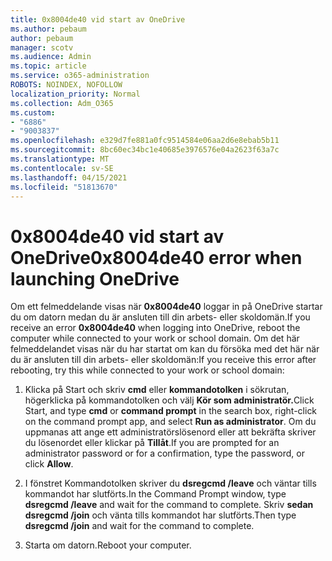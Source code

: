 ```yaml
---
title: 0x8004de40 vid start av OneDrive
ms.author: pebaum
author: pebaum
manager: scotv
ms.audience: Admin
ms.topic: article
ms.service: o365-administration
ROBOTS: NOINDEX, NOFOLLOW
localization_priority: Normal
ms.collection: Adm_O365
ms.custom:
- "6886"
- "9003837"
ms.openlocfilehash: e329d7fe881a0fc9514584e06aa2d6e8ebab5b11
ms.sourcegitcommit: 8bc60ec34bc1e40685e3976576e04a2623f63a7c
ms.translationtype: MT
ms.contentlocale: sv-SE
ms.lasthandoff: 04/15/2021
ms.locfileid: "51813670"
---
```

# <a name="0x8004de40-error-when-launching-onedrive"></a><span data-ttu-id="164b9-102">0x8004de40 vid start av OneDrive</span><span class="sxs-lookup"><span data-stu-id="164b9-102">0x8004de40 error when launching OneDrive</span></span>

<span data-ttu-id="164b9-103">Om ett felmeddelande visas när **0x8004de40** loggar in på OneDrive startar du om datorn medan du är ansluten till din arbets- eller skoldomän.</span><span class="sxs-lookup"><span data-stu-id="164b9-103">If you receive an error **0x8004de40** when  logging into OneDrive, reboot the computer while connected to your work or school domain.</span></span> <span data-ttu-id="164b9-104">Om det här felmeddelandet visas när du har startat om kan du försöka med det här när du är ansluten till din arbets- eller skoldomän:</span><span class="sxs-lookup"><span data-stu-id="164b9-104">If you receive this error after rebooting, try this while connected to your work or school domain:</span></span>

1. <span data-ttu-id="164b9-105">Klicka på Start och skriv **cmd** eller **kommandotolken** i sökrutan, högerklicka på kommandotolken och välj **Kör som administratör.**</span><span class="sxs-lookup"><span data-stu-id="164b9-105">Click Start, and type **cmd** or **command prompt**  in the search  box, right-click on the command prompt app, and select  **Run as administrator**.</span></span> <span data-ttu-id="164b9-106">Om du uppmanas att ange ett administratörslösenord eller att bekräfta skriver du lösenordet eller klickar på **Tillåt**.</span><span class="sxs-lookup"><span data-stu-id="164b9-106">If you are prompted for an administrator password or for a confirmation, type the password, or click **Allow**.</span></span>  

2. <span data-ttu-id="164b9-107">I fönstret Kommandotolken skriver du **dsregcmd /leave**  och väntar tills kommandot har slutförts.</span><span class="sxs-lookup"><span data-stu-id="164b9-107">In the Command Prompt window, type **dsregcmd /leave**  and wait for the command to complete.</span></span> <span data-ttu-id="164b9-108">Skriv **sedan dsregcmd /join** och vänta tills kommandot har slutförts.</span><span class="sxs-lookup"><span data-stu-id="164b9-108">Then type **dsregcmd /join** and wait for the command to complete.</span></span>
3. <span data-ttu-id="164b9-109">Starta om datorn.</span><span class="sxs-lookup"><span data-stu-id="164b9-109">Reboot your computer.</span></span>
